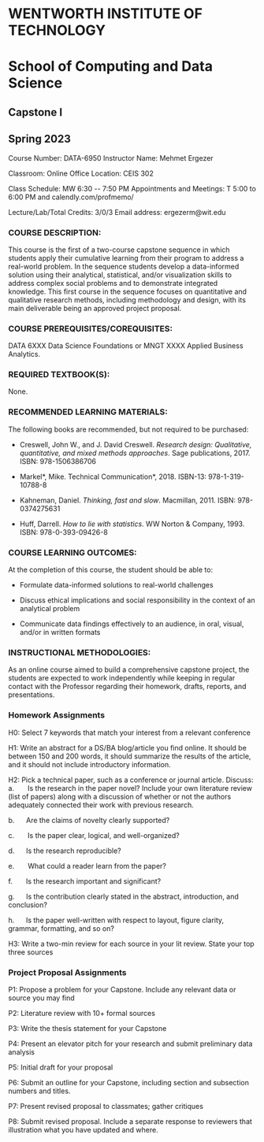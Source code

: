 WENTWORTH INSTITUTE OF TECHNOLOGY
=================================

School of Computing and Data Science
====================================

Capstone I
----------

Spring 2023
-----------

Course Number: DATA-6950 Instructor Name: Mehmet Ergezer

Classroom: Online Office Location: CEIS 302

Class Schedule: MW 6:30 -- 7:50 PM Appointments and Meetings: T 5:00 to
6:00 PM and calendly.com/profmemo/

Lecture/Lab/Total Credits: 3/0/3 Email address: ergezerm\@wit.edu

### COURSE DESCRIPTION:

This course is the first of a two-course capstone sequence in which
students apply their cumulative learning from their program to address a
real-world problem. In the sequence students develop a data-informed
solution using their analytical, statistical, and/or visualization
skills to address complex social problems and to demonstrate integrated
knowledge. This first course in the sequence focuses on quantitative and
qualitative research methods, including methodology and design, with its
main deliverable being an approved project proposal.

### COURSE PREREQUISITES/COREQUISITES:

DATA 6XXX Data Science Foundations or MNGT XXXX Applied Business
Analytics.

### REQUIRED TEXTBOOK(S):

None.

### RECOMMENDED LEARNING MATERIALS:

The following books are recommended, but not required to be purchased:

- Creswell, John W., and J. David Creswell. *Research design: Qualitative,
quantitative, and mixed methods approaches*. Sage publications, 2017.
ISBN: 978-1506386706 

- Markel*, Mike. Technical Communication*, 2018. ISBN-13:
978-1-319-10788-8 

- Kahneman, Daniel. *Thinking, fast and slow*. Macmillan, 2011. ISBN:
978-0374275631 

- Huff, Darrell. *How to lie with statistics*. WW Norton & Company, 1993.
ISBN: 978-0-393-09426-8

### COURSE LEARNING OUTCOMES:

At the completion of this course, the student should be able to:

-   Formulate data-informed solutions to real-world challenges

-   Discuss ethical implications and social responsibility in the
    context of an analytical problem

-   Communicate data findings effectively to an audience, in oral,
    visual, and/or in written formats

### INSTRUCTIONAL METHODOLOGIES:

As an online course aimed to build a comprehensive capstone project, the
students are expected to work independently while keeping in regular
contact with the Professor regarding their homework, drafts, reports,
and presentations.

### Homework Assignments

H0: Select 7 keywords that match your interest from a relevant
conference

H1: Write an abstract for a DS/BA blog/article you find online. It
should be between 150 and 200 words, it should summarize the results of
the article, and it should not include introductory information.

H2: Pick a technical paper, such as a conference or journal article.
Discuss:\
a.       Is the research in the paper novel? Include your own literature
review (list of papers) along with a discussion of whether or not the
authors adequately connected their work with previous research.

b.      Are the claims of novelty clearly supported?

c.       Is the paper clear, logical, and well-organized?

d.      Is the research reproducible?

e.       What could a reader learn from the paper?

f.       Is the research important and significant?

g.      Is the contribution clearly stated in the abstract,
introduction, and conclusion?

h.      Is the paper well-written with respect to layout, figure
clarity, grammar, formatting, and so on?

H3: Write a two-min review for each source in your lit review. State
your top three sources

### Project Proposal Assignments

P1: Propose a problem for your Capstone. Include any relevant data or
source you may find

P2: Literature review with 10+ formal sources

P3: Write the thesis statement for your Capstone

P4: Present an elevator pitch for your research and submit preliminary
data analysis

P5: Initial draft for your proposal

P6: Submit an outline for your Capstone, including section and
subsection numbers and titles.

P7: Present revised proposal to classmates; gather critiques

P8: Submit revised proposal. Include a separate response to reviewers
that illustration what you have updated and where.
